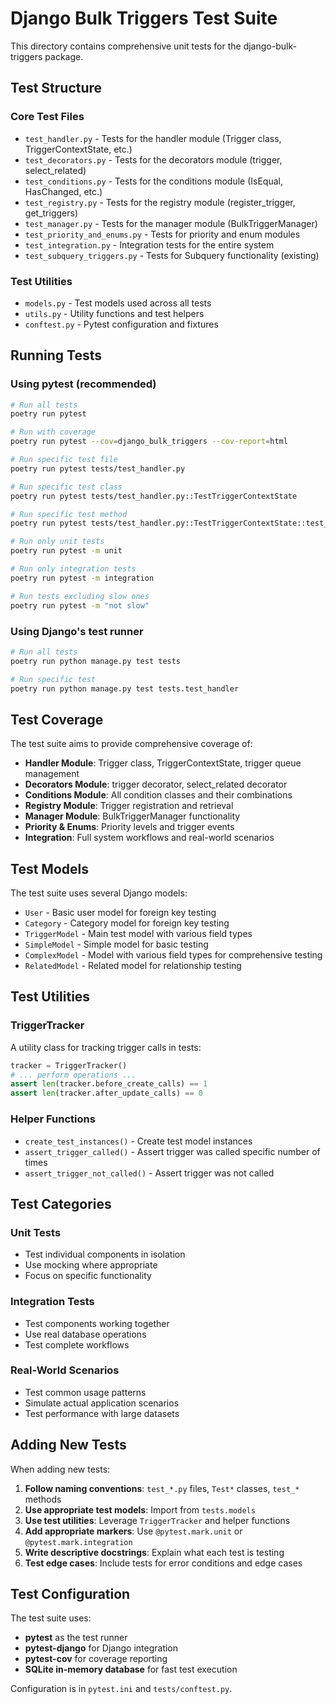 # Django Bulk Triggers Test Suite

This directory contains comprehensive unit tests for the django-bulk-triggers package.

## Test Structure

### Core Test Files

- `test_handler.py` - Tests for the handler module (Trigger class, TriggerContextState, etc.)
- `test_decorators.py` - Tests for the decorators module (trigger, select_related)
- `test_conditions.py` - Tests for the conditions module (IsEqual, HasChanged, etc.)
- `test_registry.py` - Tests for the registry module (register_trigger, get_triggers)
- `test_manager.py` - Tests for the manager module (BulkTriggerManager)
- `test_priority_and_enums.py` - Tests for priority and enum modules
- `test_integration.py` - Integration tests for the entire system
- `test_subquery_triggers.py` - Tests for Subquery functionality (existing)

### Test Utilities

- `models.py` - Test models used across all tests
- `utils.py` - Utility functions and test helpers
- `conftest.py` - Pytest configuration and fixtures

## Running Tests

### Using pytest (recommended)

```bash
# Run all tests
poetry run pytest

# Run with coverage
poetry run pytest --cov=django_bulk_triggers --cov-report=html

# Run specific test file
poetry run pytest tests/test_handler.py

# Run specific test class
poetry run pytest tests/test_handler.py::TestTriggerContextState

# Run specific test method
poetry run pytest tests/test_handler.py::TestTriggerContextState::test_is_before_property

# Run only unit tests
poetry run pytest -m unit

# Run only integration tests
poetry run pytest -m integration

# Run tests excluding slow ones
poetry run pytest -m "not slow"
```

### Using Django's test runner

```bash
# Run all tests
poetry run python manage.py test tests

# Run specific test
poetry run python manage.py test tests.test_handler
```

## Test Coverage

The test suite aims to provide comprehensive coverage of:

- **Handler Module**: Trigger class, TriggerContextState, trigger queue management
- **Decorators Module**: trigger decorator, select_related decorator
- **Conditions Module**: All condition classes and their combinations
- **Registry Module**: Trigger registration and retrieval
- **Manager Module**: BulkTriggerManager functionality
- **Priority & Enums**: Priority levels and trigger events
- **Integration**: Full system workflows and real-world scenarios

## Test Models

The test suite uses several Django models:

- `User` - Basic user model for foreign key testing
- `Category` - Category model for foreign key testing
- `TriggerModel` - Main test model with various field types
- `SimpleModel` - Simple model for basic testing
- `ComplexModel` - Model with various field types for comprehensive testing
- `RelatedModel` - Related model for relationship testing

## Test Utilities

### TriggerTracker

A utility class for tracking trigger calls in tests:

```python
tracker = TriggerTracker()
# ... perform operations ...
assert len(tracker.before_create_calls) == 1
assert len(tracker.after_update_calls) == 0
```

### Helper Functions

- `create_test_instances()` - Create test model instances
- `assert_trigger_called()` - Assert trigger was called specific number of times
- `assert_trigger_not_called()` - Assert trigger was not called

## Test Categories

### Unit Tests
- Test individual components in isolation
- Use mocking where appropriate
- Focus on specific functionality

### Integration Tests
- Test components working together
- Use real database operations
- Test complete workflows

### Real-World Scenarios
- Test common usage patterns
- Simulate actual application scenarios
- Test performance with large datasets

## Adding New Tests

When adding new tests:

1. **Follow naming conventions**: `test_*.py` files, `Test*` classes, `test_*` methods
2. **Use appropriate test models**: Import from `tests.models`
3. **Use test utilities**: Leverage `TriggerTracker` and helper functions
4. **Add appropriate markers**: Use `@pytest.mark.unit` or `@pytest.mark.integration`
5. **Write descriptive docstrings**: Explain what each test is testing
6. **Test edge cases**: Include tests for error conditions and edge cases

## Test Configuration

The test suite uses:
- **pytest** as the test runner
- **pytest-django** for Django integration
- **pytest-cov** for coverage reporting
- **SQLite in-memory database** for fast test execution

Configuration is in `pytest.ini` and `tests/conftest.py`.
